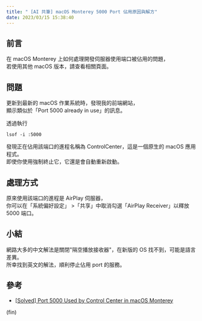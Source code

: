 ```yaml
---
title: " [AI 共筆] macOS Monterey 5000 Port 佔用原因與解方"
date: 2023/03/15 15:38:40
---
```


## 前言

在 macOS Monterey 上如何處理開發伺服器使用端口被佔用的問題，  
若使用其他 macOS 版本，請查看相關頁面。

## 問題

更新到最新的 macOS 作業系統時，發現我的前端網站，  
顯示類似於「Port 5000 already in use」的訊息。

透過執行  

```terminal
lsof -i :5000
```

發現正在佔用該端口的進程名稱為 ControlCenter，這是一個原生的 macOS 應用程式。  
即使你使用強制終止它，它還是會自動重新啟動。  

## 處理方式

原來使用該端口的進程是 AirPlay 伺服器，  
你可以在「系統偏好設定」 >「共享」中取消勾選「AirPlay Receiver」以釋放 5000 端口。

## 小結

網路大多的中文解法是關閉"隔空播放接收器"，在新版的 OS 找不到，可能是語言差異。  
所幸找到英文的解法，順利停止佔用 port 的服務。

## 參考

- [[Solved] Port 5000 Used by Control Center in macOS Monterey](https://nono.ma/port-5000-used-by-control-center-in-macos-controlce)

(fin)
